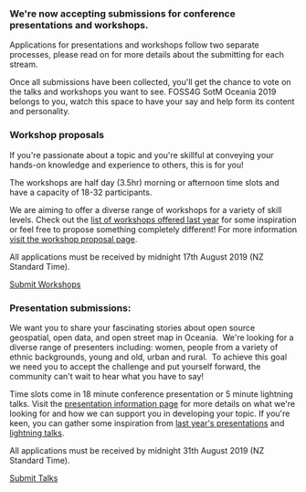 
### We're now accepting submissions for conference presentations and workshops.

Applications for presentations and workshops follow two separate processes, please read on for more details about the submitting for each stream. 

Once all submissions have been collected, you'll get the chance to vote on the talks and workshops you want to see. FOSS4G SotM Oceania 2019 belongs to you, watch this space to have your say and help form its content and personality.

### Workshop proposals

If you're passionate about a topic and you're skillful at conveying your hands-on knowledge and experience to others, this is for you!

The workshops are half day (3.5hr) morning or afternoon time slots and have a capacity of 18-32 participants.

We are aiming to offer a diverse range of workshops for a variety of skill levels. Check out the [list of workshops offered last year](https://2018.foss4g-oceania.org/program/workshops.html) for some inspiration or feel free to propose something completely different! For more information [visit the workshop proposal page](https://submit-workshops.foss4g-oceania.org/fso2019w/cfp).

All applications must be received by midnight 17th August 2019 (NZ Standard Time).

[Submit Workshops](https://submit-workshops.foss4g-oceania.org/fso2019w/cfp)

### Presentation submissions:

We want you to share your fascinating stories about open source geospatial, open data, and open street map in Oceania.  We're looking for a diverse range of presenters including: women, people from a variety of ethnic backgrounds, young and old, urban and rural.  To achieve this goal we need you to accept the challenge and put yourself forward, the community can't wait to hear what you have to say! 

Time slots come in 18 minute conference presentation or 5 minute lightning talks. Visit the [presentation information page](https://submit-talks.foss4g-oceania.org/fso2019/cfp) for more details on what we're looking for and how we can support you in developing your topic. If you're keen, you can gather some inspiration from [last year's presentations](https://2018.foss4g-oceania.org/program/presentations.html) and [lightning talks](https://2018.foss4g-oceania.org/program/presentations/lightning.html).

All applications must be received by midnight 31th August 2019 (NZ Standard Time).

[Submit Talks](https://submit-talks.foss4g-oceania.org/fso2019/cfp)
